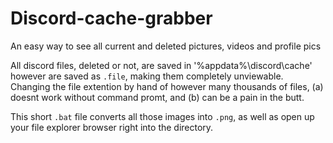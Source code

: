 # Discord-cache-grabber
An easy way to see all current and deleted pictures, videos and profile pics

All discord files, deleted or not, are saved in '%appdata%\discord\cache' however are saved as `.file`, making them completely unviewable.
Changing the file extention by hand of however many thousands of files, (a) doesnt work without command promt, and (b) can be a pain in the butt.

This short `.bat` file converts all those images into `.png`, as well as open up your file explorer browser right into the directory.
